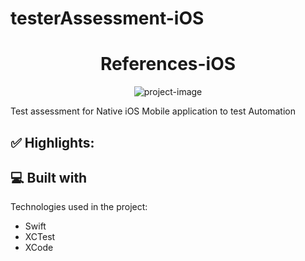 # testerAssessment-iOS
<h1 align="center" id="title">References-iOS</h1>

<p align="center"><img src="https://socialify.git.ci/MohitG116/testerAssessment-iOS/image?font=Bitter&amp;language=1&amp;name=1&amp;owner=1&amp;pattern=Circuit%20Board&amp;stargazers=1&amp;theme=Light" alt="project-image"></p>

<p id="description">Test assessment for Native iOS Mobile application to test Automation</p>

<h2>✅ Highlights:</h2>

  
  
<h2>💻 Built with</h2>

Technologies used in the project:

*   Swift
*   XCTest
*   XCode
